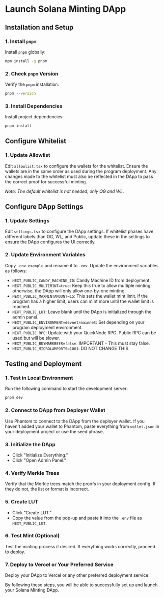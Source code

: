# Launch Solana Minting DApp

## Installation and Setup

### 1. Install `pnpm`
Install `pnpm` globally:
```bash
npm install -g pnpm
```

### 2. Check `pnpm` Version
Verify the `pnpm` installation:
```bash
pnpm --version
```

### 3. Install Dependencies
Install project dependencies:
```bash
pnpm install
```

## Configure Whitelist

### 1. Update Allowlist
Edit `allowlist.tsx` to configure the wallets for the whitelist. Ensure the wallets are in the same order as used during the program deployment. Any changes made to the whitelist must also be reflected in the DApp to pass the correct proof for successful minting.

*Note: The default whitelist is not needed, only OG and WL.*

## Configure DApp Settings

### 1. Update Settings
Edit `settings.tsx` to configure the DApp settings. If whitelist phases have different labels than OG, WL, and Public, update these in the settings to ensure the DApp configures the UI correctly.

### 2. Update Environment Variables
Copy `.env.example` and rename it to `.env`. Update the environment variables as follows:

- `NEXT_PUBLIC_CANDY_MACHINE_ID`: Candy Machine ID from deployment.
- `NEXT_PUBLIC_MULTIMINT=true`: Keep this true to allow multiple minting; otherwise, the DApp will only allow one-by-one minting.
- `NEXT_PUBLIC_MAXMINTAMOUNT=15`: This sets the wallet mint limit. If the program has a higher limit, users can mint more until the wallet limit is reached.
- `NEXT_PUBLIC_LUT`: Leave blank until the DApp is initialized through the admin panel.
- `NEXT_PUBLIC_ENVIRONMENT=devnet/mainnet`: Set depending on your program deployment environment.
- `NEXT_PUBLIC_RPC`: Update with your QuickNode RPC. Public RPC can be used but will be slower.
- `NEXT_PUBLIC_BUYMARKBEER=false`: IMPORTANT - This must stay false.
- `NEXT_PUBLIC_MICROLAMPORTS=1001`: DO NOT CHANGE THIS.

## Testing and Deployment

### 1. Test in Local Environment
Run the following command to start the development server:
```bash
pnpm dev
```

### 2. Connect to DApp from Deployer Wallet
Use Phantom to connect to the DApp from the deployer wallet. If you haven't added your wallet to Phantom, paste everything from `wallet.json` in your deployment project or use the seed phrase.

### 3. Initialize the DApp
- Click "Initialize Everything."
- Click "Open Admin Panel."

### 4. Verify Merkle Trees
Verify that the Merkle trees match the proofs in your deployment config. If they do not, the list or format is incorrect.

### 5. Create LUT
- Click "Create LUT."
- Copy the value from the pop-up and paste it into the `.env` file as `NEXT_PUBLIC_LUT`.

### 6. Test Mint (Optional)
Test the minting process if desired. If everything works correctly, proceed to deploy.

### 7. Deploy to Vercel or Your Preferred Service
Deploy your DApp to Vercel or any other preferred deployment service.

By following these steps, you will be able to successfully set up and launch your Solana Minting DApp.